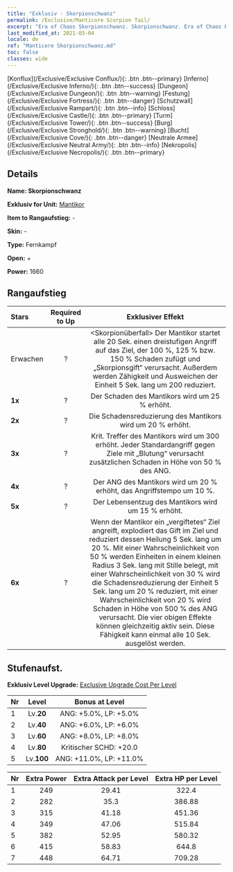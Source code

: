 ```yaml
---
title: "Exklusiv - Skorpionschwanz"
permalink: /Exclusive/Manticore Scorpion Tail/
excerpt: "Era of Chaos Skorpionschwanz. Skorpionschwanz. Era of Chaos Exklusiv Skorpionschwanz. Mantikor Exklusiv."
last_modified_at: 2021-03-04
locale: de
ref: "Manticore Skorpionschwanz.md"
toc: false
classes: wide
---
```

 [Konflux](/Exclusive/Exclusive Conflux/){: .btn .btn--primary} [Inferno](/Exclusive/Exclusive Inferno/){: .btn .btn--success} [Dungeon](/Exclusive/Exclusive Dungeon/){: .btn .btn--warning} [Festung](/Exclusive/Exclusive Fortress/){: .btn .btn--danger} [Schutzwall](/Exclusive/Exclusive Rampart/){: .btn .btn--info} [Schloss](/Exclusive/Exclusive Castle/){: .btn .btn--primary} [Turm](/Exclusive/Exclusive Tower/){: .btn .btn--success} [Burg](/Exclusive/Exclusive Stronghold/){: .btn .btn--warning} [Bucht](/Exclusive/Exclusive Cove/){: .btn .btn--danger} [Neutrale Armee](/Exclusive/Exclusive Neutral Army/){: .btn .btn--info} [Nekropolis](/Exclusive/Exclusive Necropolis/){: .btn .btn--primary} 

## Details
 **Name: Skorpionschwanz** 

 **Exklusiv for Unit:** [Mantikor](/units/Manticore/) 

 **Item to Rangaufstieg:** -

 **Skin:** -

 **Type:** Fernkampf

 **Open:** +

 **Power:** 1660

## Rangaufstieg

  |     Stars    |  Required to Up | Exklusiver Effekt |
  |:-------------|:---------------:|:---------------:|
  |  Erwachen  | ? | <Skorpionüberfall> Der Mantikor startet alle 20 Sek. einen dreistufigen Angriff auf das Ziel, der 100 %, 125 % bzw. 150 % Schaden zufügt und „Skorpionsgift“ verursacht. Außerdem werden Zähigkeit und Ausweichen der Einheit 5 Sek. lang um 200 reduziert. |
  | **1x** <i class="fas fa-star"/> | ? | Der Schaden des Mantikors wird um 25 % erhöht. |
  | **2x** <i class="fas fa-star"/> | ? | Die Schadensreduzierung des Mantikors wird um 20 % erhöht. |
  | **3x** <i class="fas fa-star"/> | ? | Krit. Treffer des Mantikors wird um 300 erhöht. Jeder Standardangriff gegen Ziele mit „Blutung“ verursacht zusätzlichen Schaden in Höhe von 50 % des ANG. |
  | **4x** <i class="fas fa-star"/> | ? | Der ANG des Mantikors wird um 20 % erhöht, das Angriffstempo um 10 %. |
  | **5x** <i class="fas fa-star"/> | ? | Der Lebensentzug des Mantikors wird um 15 % erhöht. |
  | **6x** <i class="fas fa-star"/> | ? | <Giftexplosion> Wenn der Mantikor ein „vergiftetes“ Ziel angreift, explodiert das Gift im Ziel und reduziert dessen Heilung 5 Sek. lang um 20 %. Mit einer Wahrscheinlichkeit von 50 % werden Einheiten in einem kleinen Radius 3 Sek. lang mit Stille belegt, mit einer Wahrscheinlichkeit von 30 % wird die Schadensreduzierung der Einheit 5 Sek. lang um 20 % reduziert, mit einer Wahrscheinlichkeit von 20 % wird Schaden in Höhe von 500 % des ANG verursacht. Die vier obigen Effekte können gleichzeitig aktiv sein. Diese Fähigkeit kann einmal alle 10 Sek. ausgelöst werden. |


## Stufenaufst.
 **Exklusiv Level Upgrade:** [Exclusive Upgrade Cost Per Level](/Exclusive/ExclusiveUpgradeCostPerLevel/)

  |  Nr  |   Level  | Bonus at Level |
  |:-----|:--------:|:--------------:|
  | 1 | Lv.**20** | ANG: +5.0%, LP: +5.0% |
  | 2 | Lv.**40** | ANG: +6.0%, LP: +6.0% |
  | 3 | Lv.**60** | ANG: +8.0%, LP: +8.0% |
  | 4 | Lv.**80** | Kritischer SCHD: +20.0 |
  | 5 | Lv.**100** | ANG: +11.0%, LP: +11.0% |


  |  Nr  |  Extra Power | Extra Attack per Level | Extra HP per Level |
  |:-----|:--------:|:--------:|:--------:|
  | 1 | 249 | 29.41 | 322.4 |
  | 2 | 282 | 35.3 | 386.88 |
  | 3 | 315 | 41.18 | 451.36 |
  | 4 | 349 | 47.06 | 515.84 |
  | 5 | 382 | 52.95 | 580.32 |
  | 6 | 415 | 58.83 | 644.8 |
  | 7 | 448 | 64.71 | 709.28 |


